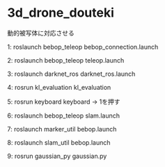 # 3d_drone_douteki
動的被写体に対応させる

1: roslaunch bebop_teleop bebop_connection.launch 

2: roslaunch bebop_teleop teleop.launch 

3: roslaunch darknet_ros darknet_ros.launch 

4: rosrun kl_evaluation kl_evaluation 

5: rosrun keyboard keyboard → 1を押す 

6: roslaunch bebop_teleop slam.launch 

7: roslaunch marker_util bebop.launch 

8: roslaunch slam_util bebop.launch 

9: rosrun gaussian_py gaussian.py
